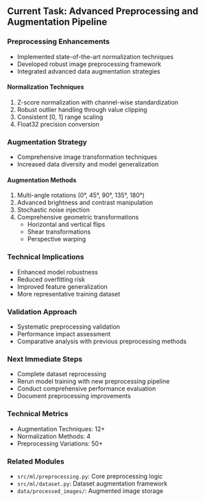 ## Current Task: Advanced Preprocessing and Augmentation Pipeline

### Preprocessing Enhancements
- Implemented state-of-the-art normalization techniques
- Developed robust image preprocessing framework
- Integrated advanced data augmentation strategies

#### Normalization Techniques
1. Z-score normalization with channel-wise standardization
2. Robust outlier handling through value clipping
3. Consistent [0, 1] range scaling
4. Float32 precision conversion

### Augmentation Strategy
- Comprehensive image transformation techniques
- Increased data diversity and model generalization

#### Augmentation Methods
1. Multi-angle rotations (0°, 45°, 90°, 135°, 180°)
2. Advanced brightness and contrast manipulation
3. Stochastic noise injection
4. Comprehensive geometric transformations
   - Horizontal and vertical flips
   - Shear transformations
   - Perspective warping

### Technical Implications
- Enhanced model robustness
- Reduced overfitting risk
- Improved feature generalization
- More representative training dataset

### Validation Approach
- Systematic preprocessing validation
- Performance impact assessment
- Comparative analysis with previous preprocessing methods

### Next Immediate Steps
- Complete dataset reprocessing
- Rerun model training with new preprocessing pipeline
- Conduct comprehensive performance evaluation
- Document preprocessing improvements

### Technical Metrics
- Augmentation Techniques: 12+
- Normalization Methods: 4
- Preprocessing Variations: 50+

### Related Modules
- `src/ml/preprocessing.py`: Core preprocessing logic
- `src/ml/dataset.py`: Dataset augmentation framework
- `data/processed_images/`: Augmented image storage

